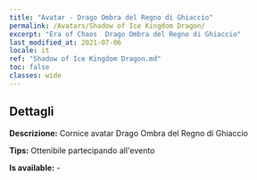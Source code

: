 ```yaml
---
title: "Avatar - Drago Ombra del Regno di Ghiaccio"
permalink: /Avatars/Shadow of Ice Kingdom Dragon/
excerpt: "Era of Chaos  Drago Ombra del Regno di Ghiaccio"
last_modified_at: 2021-07-06
locale: it
ref: "Shadow of Ice Kingdom Dragon.md"
toc: false
classes: wide
---
```

## Dettagli

 **Descrizione:** Cornice avatar Drago Ombra del Regno di Ghiaccio 

 **Tips:** Ottenibile partecipando all'evento 

 **Is available:**  - 

